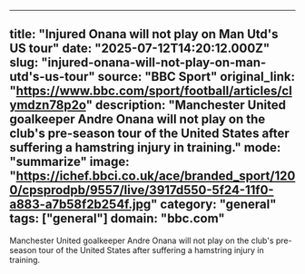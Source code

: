 ---
   title: "Injured Onana will not play on Man Utd's US tour"
   date: "2025-07-12T14:20:12.000Z"
   slug: "injured-onana-will-not-play-on-man-utd's-us-tour"
   source: "BBC Sport"
   original_link: "https://www.bbc.com/sport/football/articles/clymdzn78p2o"
   description: "Manchester United goalkeeper Andre Onana will not play on the club's pre-season tour of the United States after suffering a hamstring injury in training."
   mode: "summarize"
   image: "https://ichef.bbci.co.uk/ace/branded_sport/1200/cpsprodpb/9557/live/3917d550-5f24-11f0-a883-a7b58f2b254f.jpg"
   category: "general"
   tags: ["general"]
   domain: "bbc.com"
  ---
  Manchester United goalkeeper Andre Onana will not play on the club's pre-season tour of the United States after suffering a hamstring injury in training.